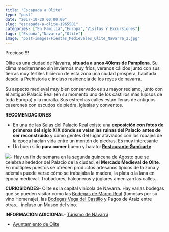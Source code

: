 ```yaml
---
title: "Escapada a Olite"
type: "post"
date: "2017-10-20 00:00:00"
slug: "escapada-a-olite-1965581"
categories: ["En Familia","Europa","Visitas Y Excursiones"]
tags: ["España","Navarra","Olite"]
image: "post-images/Fiestas_Medievales_Olite_Navarra_2.jpg"
---
```


   
  
Precioso !!!  
  
Olite es una ciudad de Navarra, **situada a unos 40kms de Pamplona**. Su clima mediterráneo sin inviernos muy fríos, veranos cálidos junto con sus tierras muy fértiles hicieron de esta zona una ciudad prospera, habitada desde la Prehistoria e incluso residencia de los reyes de navarra.  
  
Su aspecto medieval muy bien conservado es su mayor reclamo, junto con el antiguo Palacio Real (en su momento uno de los castillos más lujosos de toda Europa) y la muralla. Sus estrechas calles están llenas de antiguos caserones con escudos de piedra, iglesias y conventos.  
  
 **RECOMENDACIONES**

- En una de las Salas del Palacio Real existe una **exposición con fotos de primeros del siglo XIX dónde se veían las ruinas del Palacio antes de ser reconstruido** y como gentes del lugar ataviados con los ropajes de la época hacían vida entre un montón de piedras. Es muy interesante
- Un buen sitio **para comer** bueno y barato: **[Restaurante Gambarte](https://www.tripadvisor.es/Restaurant_Review-g319804-d989319-Reviews-Gambarte-Olite_Navarra.html).**

![](post-images/Fiestas_Medievales_Olite_Navarra_2.jpg)- Hay un fin de semana en la segunda quincena de Agosto que se celebra alrededor del Palacio de la ciudad, el **Mercado Medieval de Olite**. En múltiples puestos se ofrecen productos artesanos típicos de la zona y además puede verse cómo se trabajaba la madera, la plata o la lana en época medieval. Trobadores, halconeros y juglares amenizan las calles.

 **CURIOSIDADES**- Olite es la capital vinícola de Navarra. Hay varias bodegas que se pueden visitar como las [Bodegas de Marco Real](http://www.familiabelasco.com/) (famosas por su vino Homenaje), las [Bodegas Vega del Castillo](http://www.vegadelcastillo.com/Inicio.html) y Pagos de Araiz entre otras... incluso un Museo del vino.

**INFORMACIÓN ADICIONAL**- [ Turismo de Navarra](http://www.turismo.navarra.es/esp/organice-viaje/recurso/Localidad/2466/Olite.htm)
- [Ayuntamiento de Olite](http://www.olite.es/es/)